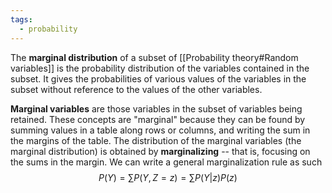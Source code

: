 ```yaml
---
tags:
  - probability
---
```

The **marginal distribution** of a subset of [[Probability theory#Random variables]] is the probability distribution of the variables contained in the subset. It gives the probabilities of various values of the variables in the subset without reference to the values of the other variables. 

**Marginal variables** are those variables in the subset of variables being retained. These concepts are "marginal" because they can be found by summing values in a table along rows or columns, and writing the sum in the margins of the table. The distribution of the marginal variables (the marginal distribution) is obtained by **marginalizing** -- that is, focusing on the sums in the margin. We can write a general marginalization rule as such
$$
P(Y) = \sum P(Y, Z=z) = \sum P (Y | z)P(z)
$$


